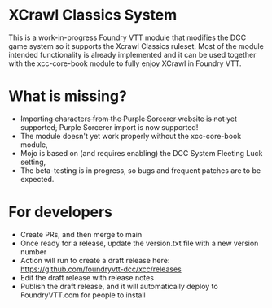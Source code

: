# XCrawl Classics System
This is a work-in-progress Foundry VTT module that modifies the DCC game system so it supports the Xcrawl Classics ruleset. Most of the module intended functionality is already implemented and it can be used together with the xcc-core-book module to fully enjoy XCrawl in Foundry VTT.

# What is missing?
* ~~Importing characters from the Purple Sorcerer website is not yet supported,~~ Purple Sorcerer import is now supported!
* The module doesn't yet work properly without the xcc-core-book module,
* Mojo is based on (and requires enabling) the DCC System Fleeting Luck setting,
* The beta-testing is in progress, so bugs and frequent patches are to be expected.


# For developers
* Create PRs, and then merge to main
* Once ready for a release, update the version.txt file with a new version number
* Action will run to create a draft release here: https://github.com/foundryvtt-dcc/xcc/releases
* Edit the draft release with release notes
* Publish the draft release, and it will automatically deploy to FoundryVTT.com for people to install
